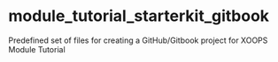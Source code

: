 module_tutorial_starterkit_gitbook
==================================

Predefined set of files for creating a GitHub/Gitbook project for XOOPS Module Tutorial

